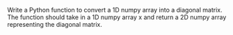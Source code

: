 Write a Python function to convert a 1D numpy array into a diagonal matrix. The function should take in a 1D numpy array x and return a 2D numpy array representing the diagonal matrix.
